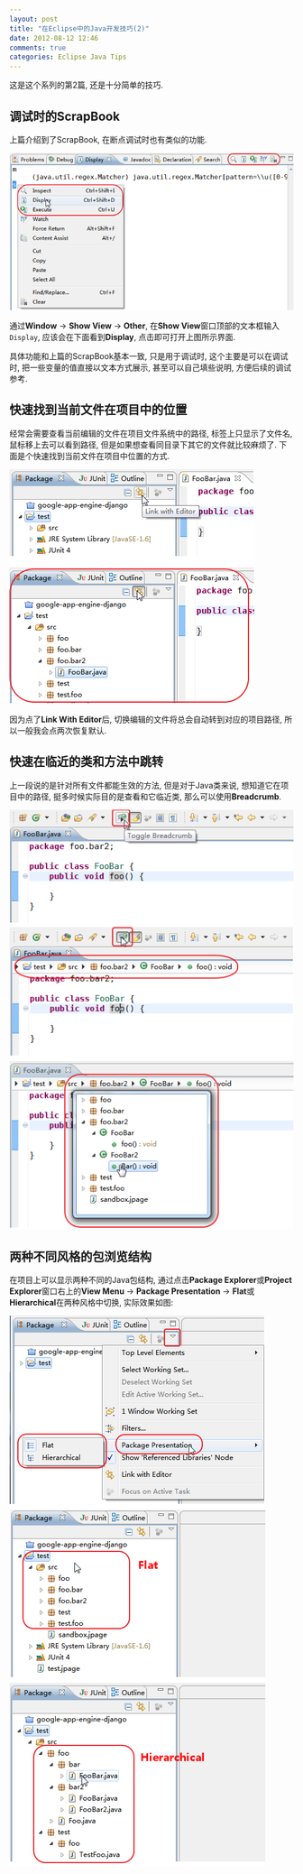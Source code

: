 ```yaml
---
layout: post
title: "在Eclipse中的Java开发技巧(2)"
date: 2012-08-12 12:46
comments: true
categories: Eclipse Java Tips
---
```


这是这个系列的第2篇, 还是十分简单的技巧.


调试时的ScrapBook
-----------------

上篇介绍到了ScrapBook, 在断点调试时也有类似的功能.

![Display](/i/e/display.png)

通过**Window** -> **Show View** -> **Other**, 在**Show View**窗口顶部的文本框输入`Display`, 应该会在下面看到**Display**, 点击即可打开上图所示界面.

具体功能和上篇的ScrapBook基本一致, 只是用于调试时, 这个主要是可以在调试时, 把一些变量的值直接以文本方式展示, 甚至可以自己填些说明, 方便后续的调试参考.

<!-- more -->


快速找到当前文件在项目中的位置
------------------------------

经常会需要查看当前编辑的文件在项目文件系统中的路径, 标签上只显示了文件名, 鼠标移上去可以看到路径, 但是如果想查看同目录下其它的文件就比较麻烦了. 下面是个快速找到当前文件在项目中位置的方式.

![Link With Editor](/i/e/link-with-editor.png)

因为点了**Link With Editor**后, 切换编辑的文件将总会自动转到对应的项目路径, 所以一般我会点两次恢复默认.


快速在临近的类和方法中跳转
--------------------------

上一段说的是针对所有文件都能生效的方法, 但是对于Java类来说, 想知道它在项目中的路径, 挺多时候实际目的是查看和它临近类, 那么可以使用**Breadcrumb**.

![Breadcrumb](/i/e/breadcrumb.png)


两种不同风格的包浏览结构
------------------------

在项目上可以显示两种不同的Java包结构, 通过点击**Package Explorer**或**Project Explorer**窗口右上的**View Menu** -> **Package Presentation** -> **Flat**或**Hierarchical**在两种风格中切换, 实际效果如图:

![Package Presentation](/i/e/package-presentation.png)